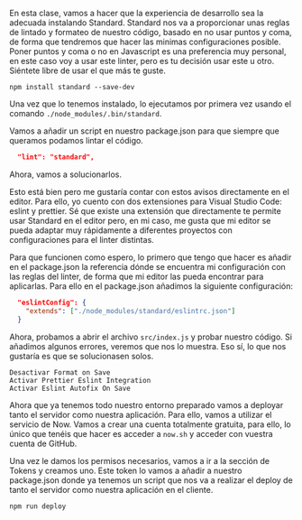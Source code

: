 En esta clase, vamos a hacer que la experiencia de desarrollo sea la adecuada instalando Standard. Standard nos va a proporcionar unas reglas de lintado y formateo de nuestro código, basado en no usar puntos y coma, de forma que tendremos que hacer las minimas configuraciones posible. Poner puntos y coma o no en Javascript es una preferencia muy personal, en este caso voy a usar este linter, pero es tu decisión usar este u otro. Siéntete libre de usar el que más te guste.

```
npm install standard --save-dev
```

Una vez que lo tenemos instalado, lo ejecutamos por primera vez usando el comando `./node_modules/.bin/standard`.

Vamos a añadir un script en nuestro package.json para que siempre que queramos podamos lintar el código.

```json
  "lint": "standard",
```

Ahora, vamos a solucionarlos.

Esto está bien pero me gustaría contar con estos avisos directamente en el editor. Para ello, yo cuento con dos extensiones para Visual Studio Code: eslint y prettier. Sé que existe una extensión que directamente te permite usar Standard en el editor pero, en mi caso, me gusta que mi editor se pueda adaptar muy rápidamente a diferentes proyectos con configuraciones para el linter distintas.

Para que funcionen como espero, lo primero que tengo que hacer es añadir en el package.json la referencia dónde se encuentra mi configuración con las reglas del linter, de forma que mi editor las pueda encontrar para aplicarlas. Para ello en el package.json añadimos la siguiente configuración:

```json
  "eslintConfig": {
    "extends": ["./node_modules/standard/eslintrc.json"]
  }
```

Ahora, probamos a abrir el archivo `src/index.js` y probar nuestro código. Si añadimos algunos errores, veremos que nos lo muestra. Eso sí, lo que nos gustaría es que se solucionasen solos.

```
Desactivar Format on Save
Activar Prettier Eslint Integration
Activar Eslint Autofix On Save
```

Ahora que ya tenemos todo nuestro entorno preparado vamos a deployar tanto el servidor como nuestra aplicación. Para ello, vamos a utilizar el servicio de Now. Vamos a crear una cuenta totalmente gratuita, para ello, lo único que tenéis que hacer es acceder a `now.sh` y acceder con vuestra cuenta de GitHub.

Una vez le damos los permisos necesarios, vamos a ir a la sección de Tokens y creamos uno. Este token lo vamos a añadir a nuestro package.json donde ya tenemos un script que nos va a realizar el deploy de tanto el servidor como nuestra aplicación en el cliente.

```
npm run deploy
```